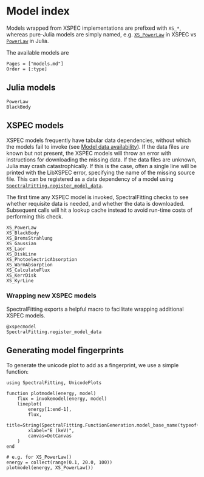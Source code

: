 # Model index

Models wrapped from XSPEC implementations are prefixed with `XS_*`, whereas pure-Julia models are simply named, e.g. [`XS_PowerLaw`](@ref) in XSPEC vs [`PowerLaw`](@ref) in Julia.

The available models are
```@index
Pages = ["models.md"]
Order = [:type]
```

## Julia models

```@docs
PowerLaw
BlackBody
```

## XSPEC models

XSPEC models frequently have tabular data dependencies, without which the models fail to invoke (see [Model data availability](@ref)). If the data files are known but not present, the XSPEC models will throw an error with instructions for downloading the missing data. If the data files are unknown, Julia may crash catastrophically. If this is the case, often a single line will be printed with the LibXSPEC error, specifying the name of the missing source file. This can be registered as a data dependency of a model using [`SpectralFitting.register_model_data`](@ref).

The first time any XSPEC model is invoked, SpectralFitting checks to see whether requisite data is needed, and whether the data is downloaded. Subsequent calls will hit a lookup cache instead to avoid run-time costs of performing this check.

```@docs
XS_PowerLaw
XS_BlackBody
XS_BremsStrahlung
XS_Gaussian
XS_Laor
XS_DiskLine
XS_PhotoelectricAbsorption
XS_WarmAbsorption
XS_CalculateFlux
XS_KerrDisk
XS_KyrLine
```

### Wrapping new XSPEC models

SpectralFitting exports a helpful macro to facilitate wrapping additional XSPEC models.

```@docs
@xspecmodel
SpectralFitting.register_model_data
```

## Generating model fingerprints

To generate the unicode plot to add as a fingerprint, we use a simple function:

```@example
using SpectralFitting, UnicodePlots

function plotmodel(energy, model)
    flux = invokemodel(energy, model)
    lineplot(
        energy[1:end-1], 
        flux, 
        title=String(SpectralFitting.FunctionGeneration.model_base_name(typeof(model))), 
        xlabel="E (keV)", 
        canvas=DotCanvas
    )
end

# e.g. for XS_PowerLaw()
energy = collect(range(0.1, 20.0, 100))
plotmodel(energy, XS_PowerLaw())
```


